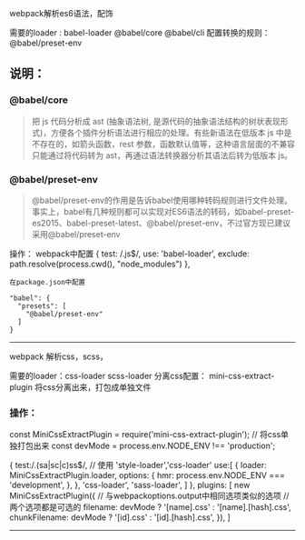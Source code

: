 webpack解析es6语法，配饰

需要的loader : babel-loader @babel/core @babel/cli
配置转换的规则： @babel/preset-env

## 说明：

  ###  @babel/core

> 把 js 代码分析成 ast (抽象语法树, 是源代码的抽象语法结构的树状表现形式)，方便各个插件分析语法进行相应的处理。有些新语法在低版本 js 中是不存在的，如箭头函数，rest 参数，函数默认值等，这种语言层面的不兼容只能通过将代码转为 ast，再通过语法转换器分析其语法后转为低版本 js。

  ### @babel/preset-env

> @babel/preset-env的作用是告诉babel使用哪种转码规则进行文件处理。事实上，babel有几种规则都可以实现对ES6语法的转码，如babel-preset-es2015、babel-preset-latest、@babel/preset-env，不过官方现已建议采用@babel/preset-env


操作： 
    webpack中配置
    {
      test: /\.js$/,
      use: 'babel-loader',
      exclude: path.resolve(process.cwd(), "node_modules")
    },

    在package.json中配置

    "babel": {
      "presets": [
        "@babel/preset-env"
      ]
    }

---------------------------------

webpack 解析css，scss，

需要的loader：css-loader scss-loader
分离css配置： mini-css-extract-plugin 将css分离出来，打包成单独文件

  ### 操作：

  const MiniCssExtractPlugin = require('mini-css-extract-plugin'); // 将css单独打包出来
  const devMode = process.env.NODE_ENV !== 'production';

  {
    test:/\.(sa|sc|c)ss$/,
    // 使用 'style-loader','css-loader'
    use:[
      {
        loader: MiniCssExtractPlugin.loader,
        options: {
          hmr: process.env.NODE_ENV === 'development',
        },
      },
      'css-loader',
      'sass-loader',
    ]
  },
  plugins: [
    new MiniCssExtractPlugin({
			// 与webpackoptions.output中相同选项类似的选项
			// 两个选项都是可选的
			filename: devMode ? '[name].css' : '[name].[hash].css',
			chunkFilename: devMode ? '[id].css' : '[id].[hash].css',
		}),
  ]

------------------------------------